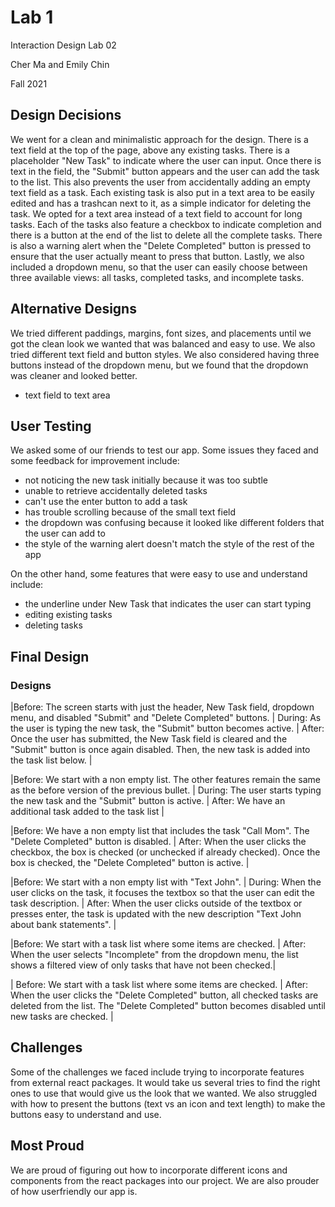 # Lab 1

Interaction Design Lab 02

Cher Ma and Emily Chin

Fall 2021


## Design Decisions
<!-- your design decisions, including their rationale (include images) -->

We went for a clean and minimalistic approach for the design. There is a text field at the top of the page, above any existing tasks. There is a placeholder "New Task" to indicate where the user can input. Once there is text in the field, the "Submit" button appears and the user can add the task to the list. This also prevents the user from accidentally adding an empty text field as a task. Each existing task is also put in a text area to be easily edited and has a trashcan next to it, as a simple indicator for deleting the task. We opted for a text area instead of a text field to account for long tasks. Each of the tasks also feature a checkbox to indicate completion and there is a button at the end of the list to delete all the complete tasks. There is also a warning alert when the "Delete Completed" button is pressed to ensure that the user actually meant to press that button. Lastly, we also included a dropdown menu, so that the user can easily choose between three available views: all tasks, completed tasks, and incomplete tasks. 

## Alternative Designs
<!-- alternative designs you considered, including images -->

We tried different paddings, margins, font sizes, and placements until we got the clean look we wanted that was balanced and easy to use. We also tried different text field and button styles. We also considered having three buttons instead of the dropdown menu, but we found that the dropdown was cleaner and looked better. 

- text field to text area

## User Testing
<!-- any user testing you did -->

We asked some of our friends to test our app. Some issues they faced and some feedback for improvement include:
- not noticing the new task initially because it was too subtle
- unable to retrieve accidentally deleted tasks
- can't use the enter button to add a task
- has trouble scrolling because of the small text field
- the dropdown was confusing because it looked like different folders that the user can add to
- the style of the warning alert doesn't match the style of the rest of the app


On the other hand, some features that were easy to use and understand include:
- the underline under New Task that indicates the user can start typing
- editing existing tasks
- deleting tasks



## Final Design
<!-- the final design, including screen images and the flow for each task. -->



### Designs

<!-- Bullet 1 -->
|Before: The screen starts with just the header, New Task field, dropdown menu, and disabled "Submit" and "Delete Completed" buttons. | During: As the user is typing the new task, the "Submit" button becomes active. | After: Once the user has submitted, the New Task field is cleared and the "Submit" button is once again disabled. Then, the new task is added into the task list below. |

<!-- Bullet 2 -->
|Before: We start with a non empty list. The other features remain the same as the before version of the previous bullet. | During: The user starts typing the new task and the "Submit" button is active. | After: We have an additional task added to the task list |

<!-- Bullet 3 -->
|Before: We have a non empty list that includes the task "Call Mom". The "Delete Completed" button is disabled. | After: When the user clicks the checkbox, the box is checked (or unchecked if already checked). Once the box is checked, the "Delete Completed" button is active. |

<!-- Bullet 4 -->
|Before: We start with a non empty list with "Text John". | During: When the user clicks on the task, it focuses the textbox so that the user can edit the task description. | After: When the user clicks outside of the textbox or presses enter, the task is updated with the new description "Text John about bank statements". |

<!-- Bullet 5 -->
|Before: We start with a task list where some items are checked. | After: When the user selects "Incomplete" from the dropdown menu, the list shows a filtered view of only tasks that have not been checked.|

<!-- Bullet 6 -->
| Before: We start with a task list where some items are checked. | After: When the user clicks the "Delete Completed" button, all checked tasks are deleted from the list. The "Delete Completed" button becomes disabled until new tasks are checked. |

## Challenges
<!-- challenges you faced -->

Some of the challenges we faced include trying to incorporate features from external react packages. It would take us several tries to find the right ones to use that would give us the look that we wanted. We also struggled with how to present the buttons (text vs an icon and text length) to make the buttons easy to understand and use.

## Most Proud
<!-- parts of the design you're most proud of -->

We are proud of figuring out how to incorporate different icons and components from the react packages into our project. We are also prouder of how userfriendly our app is. 

